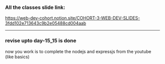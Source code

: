 ### All the classes slide link:

https://web-dev-cohort.notion.site/COHORT-3-WEB-DEV-SLIDES-3fdd102e713643c9b2e05488cd004aab


---

### revise upto day-15_15 is done

now you work is to complete the nodejs and expressjs from the youtube (like basics)
